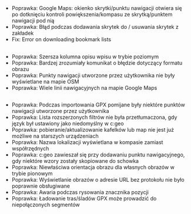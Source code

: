 ##
- Poprawka: Google Maps: okienko skrytki/punktu nawigacji otwiera się po dotknięciu kontroli powiększenia/kompasu ze skrytką/punktem nawigacji pod nią
- Poprawka: Błąd podczas dodawania skrytek do / usuwania skrytek z zakładek
- Fix: Error on downloading bookmark lists

##
- Poprawka: Szersza kolumna opisu wpisu w trybie poziomym
- Poprawka: Bardzej zrozumiały komunikat o błędzie dotyczący formatu obrazu
- Poprawka: Punkty nawigacji utworzone przez użytkownika nie były wyświetlane na mapie OSM
- Poprawka: Wiele linii nawigacyjnych na mapie Google Maps

##
- Poprawka: Podczas importowania GPX pomijane były niektóre punktów nawigacji utworzone przez użytkownika
- Poprawka: Lista rozszerzonych filtrów nie była przetłumaczona, gdy język był ustawiony jako niedomyślny w c:geo
- Poprawka: pobieranie/aktualizowanie kafelków lub map nie jest już możliwe na starszych urządzeniach
- Poprawka: Nazwa lokalizacji wyświetlana w kompasie zamiast współrzędnych
- Poprawka: c:geo zawieszał się przy dodawaniu punktu nawigacyjnego, gdy niektóre wzory zostały skopiowane do schowka
- Poprawka: Niewłaściwa orientacja obrazu dla własnych obrazów w trybie pionowym
- Poprawka: Wyświetlanie obrazów o adresie URL bez protokołu nie było poprawnie obsługiwane
- Poprawka: Awaria podczas rysowania znacznika pozycji
- Poprawka: Ładowanie tras/śladów GPX może prowadzić do niepołączonych segmentów
